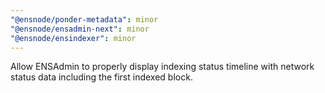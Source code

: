 ```yaml
---
"@ensnode/ponder-metadata": minor
"@ensnode/ensadmin-next": minor
"@ensnode/ensindexer": minor
---
```


Allow ENSAdmin to properly display indexing status timeline with network status data including the first indexed block.
  